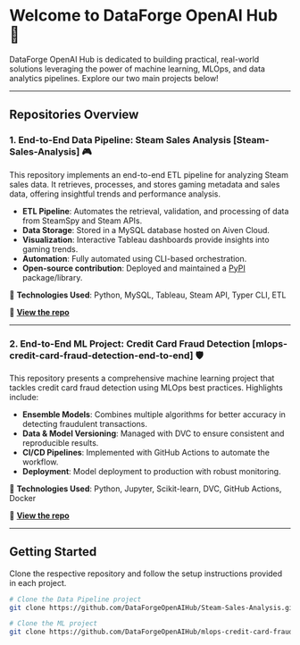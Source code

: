 # Welcome to DataForge OpenAI Hub 🚀

DataForge OpenAI Hub is dedicated to building practical, real-world solutions leveraging the power of machine learning, MLOps, and data analytics pipelines. Explore our two main projects below!

---

## Repositories Overview

### 1. End-to-End Data Pipeline: Steam Sales Analysis [Steam-Sales-Analysis] 🎮

This repository implements an end-to-end ETL pipeline for analyzing Steam sales data. It retrieves, processes, and stores gaming metadata and sales data, offering insightful trends and performance analysis.

- **ETL Pipeline**: Automates the retrieval, validation, and processing of data from SteamSpy and Steam APIs.
- **Data Storage**: Stored in a MySQL database hosted on Aiven Cloud.
- **Visualization**: Interactive Tableau dashboards provide insights into gaming trends.
- **Automation**: Fully automated using CLI-based orchestration.
- **Open-source contribution**: Deployed and maintained a [PyPI](https://pypi.org/project/steamstore-etl/) package/library.

📂 **Technologies Used**: Python, MySQL, Tableau, Steam API, Typer CLI, ETL 

🔗 **[View the repo](https://github.com/DataForgeOpenAIHub/Steam-Sales-Analysis)**

---

### 2. End-to-End ML Project: Credit Card Fraud Detection [mlops-credit-card-fraud-detection-end-to-end] 🛡️

This repository presents a comprehensive machine learning project that tackles credit card fraud detection using MLOps best practices. Highlights include:

- **Ensemble Models**: Combines multiple algorithms for better accuracy in detecting fraudulent transactions.
- **Data & Model Versioning**: Managed with DVC to ensure consistent and reproducible results.
- **CI/CD Pipelines**: Implemented with GitHub Actions to automate the workflow.
- **Deployment**: Model deployment to production with robust monitoring.

📂 **Technologies Used**: Python, Jupyter, Scikit-learn, DVC, GitHub Actions, Docker

🔗 **[View the repo](https://github.com/DataForgeOpenAIHub/mlops-credit-card-fraud-detection-end-to-end)**

---

## Getting Started

Clone the respective repository and follow the setup instructions provided in each project.

```bash
# Clone the Data Pipeline project
git clone https://github.com/DataForgeOpenAIHub/Steam-Sales-Analysis.git

# Clone the ML project
git clone https://github.com/DataForgeOpenAIHub/mlops-credit-card-fraud-detection-end-to-end.git
